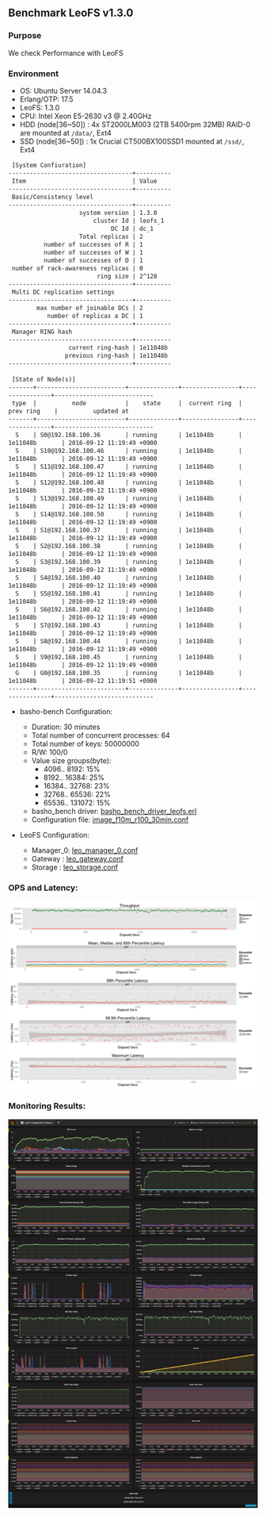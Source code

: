 ## Benchmark LeoFS v1.3.0

### Purpose
We check Performance with LeoFS

### Environment

* OS: Ubuntu Server 14.04.3
* Erlang/OTP: 17.5
* LeoFS: 1.3.0
* CPU: Intel Xeon E5-2630 v3 @ 2.40GHz
* HDD (node[36~50]) : 4x ST2000LM003 (2TB 5400rpm 32MB) RAID-0 are mounted at `/data/`, Ext4
* SSD (node[36~50]) : 1x Crucial CT500BX100SSD1 mounted at `/ssd/`, Ext4

```
 [System Confiuration]
-----------------------------------+----------
 Item                              | Value
-----------------------------------+----------
 Basic/Consistency level
-----------------------------------+----------
                    system version | 1.3.0
                        cluster Id | leofs_1
                             DC Id | dc_1
                    Total replicas | 2
          number of successes of R | 1
          number of successes of W | 1
          number of successes of D | 1
 number of rack-awareness replicas | 0
                         ring size | 2^128
-----------------------------------+----------
 Multi DC replication settings
-----------------------------------+----------
        max number of joinable DCs | 2
           number of replicas a DC | 1
-----------------------------------+----------
 Manager RING hash
-----------------------------------+----------
                 current ring-hash | 1e11048b
                previous ring-hash | 1e11048b
-----------------------------------+----------

 [State of Node(s)]
-------+-------------------------+--------------+----------------+----------------+----------------------------
 type  |          node           |    state     |  current ring  |   prev ring    |          updated at
-------+-------------------------+--------------+----------------+----------------+----------------------------
  S    | S0@192.168.100.36       | running      | 1e11048b       | 1e11048b       | 2016-09-12 11:19:49 +0900
  S    | S10@192.168.100.46      | running      | 1e11048b       | 1e11048b       | 2016-09-12 11:19:49 +0900
  S    | S11@192.168.100.47      | running      | 1e11048b       | 1e11048b       | 2016-09-12 11:19:49 +0900
  S    | S12@192.168.100.48      | running      | 1e11048b       | 1e11048b       | 2016-09-12 11:19:49 +0900
  S    | S13@192.168.100.49      | running      | 1e11048b       | 1e11048b       | 2016-09-12 11:19:49 +0900
  S    | S14@192.168.100.50      | running      | 1e11048b       | 1e11048b       | 2016-09-12 11:19:49 +0900
  S    | S1@192.168.100.37       | running      | 1e11048b       | 1e11048b       | 2016-09-12 11:19:49 +0900
  S    | S2@192.168.100.38       | running      | 1e11048b       | 1e11048b       | 2016-09-12 11:19:49 +0900
  S    | S3@192.168.100.39       | running      | 1e11048b       | 1e11048b       | 2016-09-12 11:19:49 +0900
  S    | S4@192.168.100.40       | running      | 1e11048b       | 1e11048b       | 2016-09-12 11:19:49 +0900
  S    | S5@192.168.100.41       | running      | 1e11048b       | 1e11048b       | 2016-09-12 11:19:49 +0900
  S    | S6@192.168.100.42       | running      | 1e11048b       | 1e11048b       | 2016-09-12 11:19:49 +0900
  S    | S7@192.168.100.43       | running      | 1e11048b       | 1e11048b       | 2016-09-12 11:19:49 +0900
  S    | S8@192.168.100.44       | running      | 1e11048b       | 1e11048b       | 2016-09-12 11:19:49 +0900
  S    | S9@192.168.100.45       | running      | 1e11048b       | 1e11048b       | 2016-09-12 11:19:49 +0900
  G    | G0@192.168.100.35       | running      | 1e11048b       | 1e11048b       | 2016-09-12 11:19:51 +0900
-------+-------------------------+--------------+----------------+----------------+----------------------------

```

* basho-bench Configuration:
    * Duration: 30 minutes
    * Total number of concurrent processes: 64
    * Total number of keys: 50000000
    * R/W: 100/0
    * Value size groups(byte):
        *    4096..   8192: 15%
        *    8192..  16384: 25%
        *   16384..  32768: 23%
        *   32768..  65536: 22%
        *   65536.. 131072: 15%
    * basho_bench driver: [basho_bench_driver_leofs.erl](https://github.com/leo-project/basho_bench/blob/master/src/basho_bench_driver_leofs.erl)
    * Configuration file: [image_f10m_r100_30min.conf](image_f10m_r100_30min.conf)

* LeoFS Configuration:
    * Manager_0: [leo_manager_0.conf](conf/G0/leo_manager.conf)
    * Gateway  : [leo_gateway.conf](conf/G0/leo_gateway.conf)
    * Storage  : [leo_storage.conf](conf/S0/leo_storage.conf)

### OPS and Latency:

![ops-latency](summary.png)

### Monitoring Results:

![monitoring-results](grafana.png)
